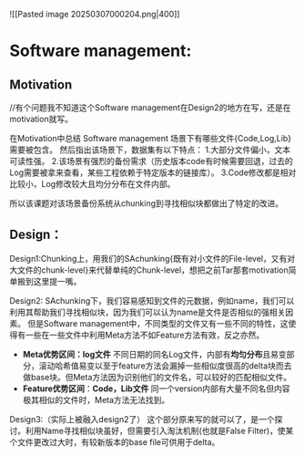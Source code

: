
![[Pasted image 20250307000204.png|400]]

# Software management:
## Motivation
//有个问题我不知道这个Software management在Design2的地方在写，还是在motivation就写。

在Motivation中总结 Software management 场景下有哪些文件{Code,Log,Lib}需要被包含。
然后指出该场景下，数据集有以下特点：
1.大部分文件偏小，文本可读性强。
2.该场景有强烈的备份需求（历史版本code有时候需要回退，过去的Log需要被拿来查看，某些工程依赖于特定版本的链接库）。
3.Code修改都是相对比较小，Log修改较大且均分分布在文件内部。

所以该课题对该场景备份系统从chunking到寻找相似块都做出了特定的改进。
## Design：
Design1:Chunking上，用我们的SAchunking{既有对小文件的File-level，又有对大文件的chunk-level}来代替单纯的Chunk-level，想把之前Tar那套motivation简单搬到这里提一嘴。

Design2:
SAchunking下，我们容易感知到文件的元数据，例如name，我们可以利用其帮助我们寻找相似块，因为我们可以认为name是文件是否相似的强相关因素。
但是Software management中，不同类型的文件又有一些不同的特性，这使得有一些在一些文件中利用Meta方法不如Feature方法有效，反之亦然。
- **Meta优势区间：log文件**
不同日期的同名Log文件，内部有**均匀分布**且易变部分，滚动哈希值易变以至于feature方法会漏掉一些相似度很高的delta块而去做base块。但Meta方法因为识别他们的文件名，可以较好的匹配相似文件。
- **Feature优势区间**：**Code，Lib文件**
同一个version内部有大量不同名但内容极其相似的文件时，Meta方法无法找到。

Design3:（实际上被融入design2了）
这个部分原来写的就可以了，是一个探讨。利用Name寻找相似块虽好，但需要引入淘汰机制(也就是False Filter)，使某个文件更改过大时，有较新版本的base file可供用于delta。



